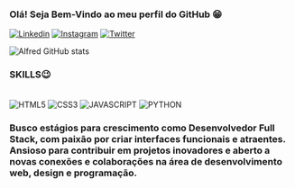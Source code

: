 ### Olá! Seja Bem-Vindo ao meu perfil do GitHub 😁

[![Linkedin](https://img.shields.io/badge/LinkedIn-0077B5?style=for-the-badge&logo=linkedin&logoColor=white)](https://www.linkedin.com/in/alfred-micael-58a18326a/)
[![Instagram](https://img.shields.io/badge/Instagram-E4405F?style=for-the-badge&logo=instagram&logoColor=white)](https://www.instagram.com/alfredmicael/)
[![Twitter](https://img.shields.io/badge/Twitter-1DA1F2?style=for-the-badge&logo=twitter&logoColor=white)](https://twitter.com/devalfredinho)

![Alfred GitHub stats](https://github-readme-stats.vercel.app/api?username=devalfredinho&show_icons=true&theme=dark)

### SKILLS😉
<div style="display: inline_block"><br/>
    <img align="center" alt="HTML5" src="https://img.shields.io/badge/HTML5-E34F26?style=for-the-badge&logo=html5&logoColor=white">
    <img align="center" alt="CSS3" src="https://img.shields.io/badge/CSS3-1572B6?style=for-the-badge&logo=css3&logoColor=white">
    <img align="center" alt="JAVASCRIPT" src="https://img.shields.io/badge/JavaScript-323330?style=for-the-badge&logo=javascript&logoColor=F7DF1E">
    <img align="center" alt="PYTHON" src="https://img.shields.io/badge/Python-14354C?style=for-the-badge&logo=python&logoColor=white">
</div>

### Busco estágios para crescimento como Desenvolvedor Full Stack, com paixão por criar interfaces funcionais e atraentes. Ansioso para contribuir em projetos inovadores e aberto a novas conexões e colaborações na área de desenvolvimento web, design e programação.
